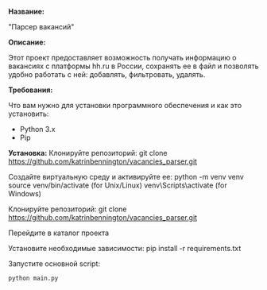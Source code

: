 **Название:**

"Парсер вакансий"

**Описание:**

Этот проект предоставляет возможность получать информацию о вакансиях с платформы hh.ru в России, сохранять ее в файл и позволять удобно работать с ней: добавлять, фильтровать, удалять.

**Требования:**

Что вам нужно для установки программного обеспечения и как это установить:
* Python 3.x
* Pip
  
**Установка:**
Клонируйте репозиторий: git clone https://github.com/katrinbennington/vacancies_parser.git

Создайте виртуальную среду и активируйте ее: python -m venv venv source venv/bin/activate (for Unix/Linux) venv\Scripts\activate (for Windows)

Клонируйте репозиторий: git clone https://github.com/katrinbennington/vacancies_parser.git 

Перейдите в каталог проекта

Установите необходимые зависимости: pip install -r requirements.txt

Запустите основной script:
```bash
python main.py
```

